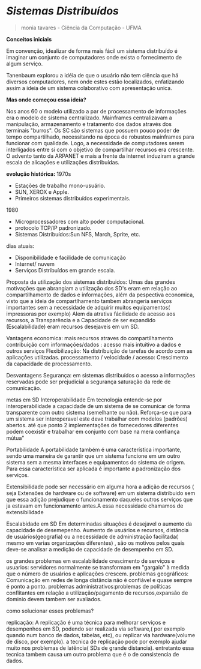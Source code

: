 # *Sistemas Distribuídos*
> monia tavares - Ciência da Computação - UFMA

**Conceitos iniciais**

Em convenção, idealizar de forma mais fácil um sistema distribuído é imaginar um conjunto de computadores onde exista o fornecimento de algum serviço.

Tanenbaum explorou a idéia de que o usuário não tem ciência que há diversos computadores, nem onde estes estão localizados, enfatizando assim a ideia de um sistema colaborativo com apresentação unica.

**Mas onde começou essa ideia?**

Nos anos 60 o modelo utilizado a par de processamento de informações era o modelo de sistema centralizado. Mainframes centralizavam a manipulação, armazenamento e tratamento dos dados através dos terminais "burros".
Os SC são sistemas que possuem pouco poder de tempo compartilhado, necessitando na época de  robustos mainframes para funcionar com qualidade. 
Logo, a necessidade de computadores serem interligados entre si com o objetivo de compartilhar recursos era crescente.
O advento tanto da ARPANET e mais a frente da internet induziram a grande escala de alicações e utilizações distribuídas.

**evolução histórica:**
1970s
- Estações de trabalho mono-usuário.
- SUN, XEROX e Apple.
- Primeiros sistemas distribuídos experimentais.

1980
- Microprocessadores com alto poder computacional.
- protocolo TCP/IP padronizado.
- Sistemas Distribuídos:Sun NFS, March, Sprite, etc.

dias atuais:
- Disponibilidade e facilidade de comunicação
- Internet/ nuvem
- Serviços Distribuídos em grande escala.

Proposta da utilização dos sistemas distribuidos:
 Umas das grandes motivações que abrangiam a utilização dos SD's eram em relação ao compartilhamento de dados e informações, além da pespectiva economica, visto que a ideia de compartlhamento tambem abrangeria serviços importantes sem a necessidade de adquirir muitos equipamentos( impressoras por exemplo)
Alem da atrativa fácilidade de acesso aos recursos, a Transparência e a Capacidade de ser expandido (Escalabilidade) eram recursos desejaveis em um SD.


Vantagens 
economica: mais recursos atraves do compartilhamento
contribuição com informações/dados : acesso mais intuitivo a dados e outros serviços
Flexibilização: Na distribuição de tarefas de acordo com as aplicações utilizadas.
processamento / velocidade / acesso: Crescimento da capacidade de processamento.

Desvantagens
Segurança: em sistemas distribuídos o acesso a informações reservadas pode ser prejudicial a segurança
saturação da rede de comunicação.

metas em SD
Interoperabilidade
Em tecnologia entende-se por interoperabilidade a capacidade de um sistema de se comunicar de forma transparente com outro sistema (semelhante ou não). Reforça-se que para um sistema ser interoperavel este deve trabalhar com modelos (padrões) abertos.
até que ponto 2 implementações de fornecedores diferentes podem coexistir e trabalhar em conjunto com base na mera confiança mútua"

Portabilidade
A portabilidade também é uma característica importante, sendo uma maneira de garantir que um sistema funcione em um outro sistema sem a mesma interfaces e equipamentos do sistema de origem. Para essa característica ser aplicada é importante a padronização dos serviços.

Extensibilidade
pode ser necessário em alguma hora a adição de recursos ( seja Extensões de hardware ou de software) em um sistema distribuido sem que essa adição prejudique o funcionamento daqueles outros serviços que ja estavam em funcionamento antes.A essa necessidade chamamos de extensibilidade


Escalabidade em SD
Em determinadas situações é desejavel o aumento da capacidade de desemepenho. Aumento de usuários e recursos, distância de usuários(geografia) ou a necessidade de administração facilitada( mesmo em varias organizações diferentes) , são os motivos pelos quais deve-se analisar a medição de capacidade de desempenho em SD.

os grandes problemas em escalabilidade
crescimento de serviços e usuarios: servidores normalmente se transformam em "gargalo" à medida que o número de usuários e aplicações crescem.
problemas geográficos: Comunicação em redes de longa distância não é confiável e quase sempre é ponto a ponto. 
problemas administrativos:problemas de políticas conflitantes em relação a utilização/pagamento de recursos,expansão de dominio 
devem tambem ser avaliados.

como solucionar esses problemas?

replicação:
A replicação é uma técnica para melhorar serviços e desempenhos em SD, podendo ser realizada via software,( por exemplo quando num banco de dados, tabelas, etc), ou replicar via hardware(volume de disco, por exemplo).
a tecnica de replicação pode por exemplo ajudar muito nos problemas de latência( SDs de grande distancia). entretanto essa tecnica tambem causa um outro problema que é o de consistencia de dados.











